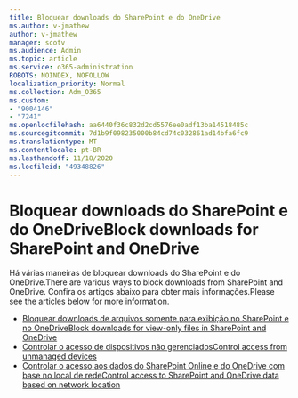 ```yaml
---
title: Bloquear downloads do SharePoint e do OneDrive
ms.author: v-jmathew
author: v-jmathew
manager: scotv
ms.audience: Admin
ms.topic: article
ms.service: o365-administration
ROBOTS: NOINDEX, NOFOLLOW
localization_priority: Normal
ms.collection: Adm_O365
ms.custom:
- "9004146"
- "7241"
ms.openlocfilehash: aa6440f36c832d2cd5576ee0adf13ba14518485c
ms.sourcegitcommit: 7d1b9f098235000b84cd74c032861ad14bfa6fc9
ms.translationtype: MT
ms.contentlocale: pt-BR
ms.lasthandoff: 11/18/2020
ms.locfileid: "49348826"
---
```

# <a name="block-downloads-for-sharepoint-and-onedrive"></a><span data-ttu-id="326c6-102">Bloquear downloads do SharePoint e do OneDrive</span><span class="sxs-lookup"><span data-stu-id="326c6-102">Block downloads for SharePoint and OneDrive</span></span>

<span data-ttu-id="326c6-103">Há várias maneiras de bloquear downloads do SharePoint e do OneDrive.</span><span class="sxs-lookup"><span data-stu-id="326c6-103">There are various ways to block downloads from SharePoint and OneDrive.</span></span> <span data-ttu-id="326c6-104">Confira os artigos abaixo para obter mais informações.</span><span class="sxs-lookup"><span data-stu-id="326c6-104">Please see the articles below for more information.</span></span>

- [<span data-ttu-id="326c6-105">Bloquear downloads de arquivos somente para exibição no SharePoint e no OneDrive</span><span class="sxs-lookup"><span data-stu-id="326c6-105">Block downloads for view-only files in SharePoint and OneDrive</span></span>](https://support.microsoft.com/office/block-downloads-for-view-only-files-in-sharepoint-and-onedrive-6051184b-62ac-4149-b874-13dcd40ef91e)
- [<span data-ttu-id="326c6-106">Controlar o acesso de dispositivos não gerenciados</span><span class="sxs-lookup"><span data-stu-id="326c6-106">Control access from unmanaged devices</span></span>](https://docs.microsoft.com/sharepoint/control-access-from-unmanaged-devices)
- [<span data-ttu-id="326c6-107">Controlar o acesso aos dados do SharePoint Online e do OneDrive com base no local de rede</span><span class="sxs-lookup"><span data-stu-id="326c6-107">Control access to SharePoint and OneDrive data based on network location</span></span>](https://docs.microsoft.com/sharepoint/control-access-based-on-network-location)

